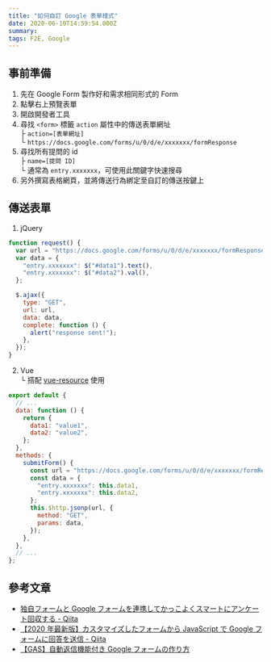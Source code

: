 ```yaml
---
title: "如何自訂 Google 表單樣式"
date: 2020-06-10T14:59:54.000Z
summary:
tags: F2E, Google
---
```


## 事前準備

1. 先在 Google Form 製作好和需求相同形式的 Form
2. 點擊右上預覽表單
3. 開啟開發者工具
4. 尋找 `<form>` 標籤 `action` 屬性中的傳送表單網址
   <br>├ `action=[表單網址]`
   <br>└ `https://docs.google.com/forms/u/0/d/e/xxxxxxx/formResponse`
5. 尋找所有提問的 id
   <br>├ `name=[提問 ID]`
   <br>└ 通常為 `entry.xxxxxxx`，可使用此關鍵字快速搜尋
6. 另外撰寫表格網頁，並將傳送行為綁定至自訂的傳送按鍵上

## 傳送表單

1. jQuery

```javascript
function request() {
  var url = "https://docs.google.com/forms/u/0/d/e/xxxxxxx/formResponse";
  var data = {
    "entry.xxxxxxx": $("#data1").text(),
    "entry.xxxxxxx": $("#data2").val(),
  };

  $.ajax({
    type: "GET",
    url: url,
    data: data,
    complete: function () {
      alert("response sent!");
    },
  });
}
```

2. Vue
   <br>└ 搭配 [vue-resource](https://github.com/pagekit/vue-resource/blob/develop/docs/http.md) 使用

```javascript
export default {
  // ...
  data: function () {
    return {
      data1: "value1",
      data2: "value2",
    };
  },
  methods: {
    submitForm() {
      const url = "https://docs.google.com/forms/u/0/d/e/xxxxxxx/formResponse";
      const data = {
        "entry.xxxxxxx": this.data1,
        "entry.xxxxxxx": this.data2,
      };
      this.$http.jsonp(url, {
        method: "GET",
        params: data,
      });
    },
  },
  // ...
};
```

## 參考文章

- [独自フォームと Google フォームを連携してかっこよくスマートにアンケート回収する - Qiita](https://qiita.com/inoue2002/items/78dac54dba93ea4a087a)
- [【2020 年最新版】カスタマイズしたフォームから JavaScript で Google フォームに回答を送信 - Qiita](https://qiita.com/Robot-Inventor/items/56e2b7b69760d045fad3)
- [【GAS】自動返信機能付き Google フォームの作り方](https://valmore.work/auto-response-from-google-form/)
